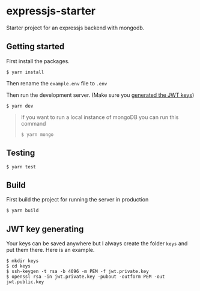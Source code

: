# expressjs-starter

Starter project for an expressjs backend with mongodb.

## Getting started

First install the packages.

```console
$ yarn install
```

Then rename the `example.env` file to `.env`

Then run the development server. (Make sure you [generated the JWT keys](#jwt-key-gen))

```console
$ yarn dev
```

> If you want to run a local instance of mongoDB you can run this command
>
> ```console
> $ yarn mongo
> ```

## Testing

```console
$ yarn test
```

## Build

First build the project for running the server in production

```console
$ yarn build
```

## <a name="jwt-key-gen"></a> JWT key generating

Your keys can be saved anywhere but I always create the folder `keys` and put them there. Here is an example.

```console
$ mkdir keys
$ cd keys
$ ssh-keygen -t rsa -b 4096 -m PEM -f jwt.private.key
$ openssl rsa -in jwt.private.key -pubout -outform PEM -out jwt.public.key
```
